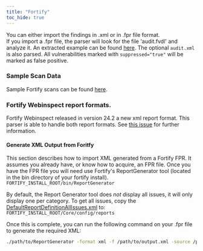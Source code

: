 ```yaml
---
title: "Fortify"
toc_hide: true
---
```

You can either import the findings in .xml or in .fpr file format. </br>
If you import a .fpr file, the parser will look for the file 'audit.fvdl' and analyze it. An extracted example can be found [here](https://github.com/DefectDojo/django-DefectDojo/tree/master/unittests/scans/fortify/audit.fvdl). The optional `audit.xml` is also parsed. All vulnerabilities marked with `suppressed="true"` will be marked as false positive.

### Sample Scan Data
Sample Fortify scans can be found [here](https://github.com/DefectDojo/django-DefectDojo/tree/master/unittests/scans/fortify).

### Fortify Webinspect report formats.
Fortify Webinspect released in version 24.2 a new xml report format. This parser is able to handle both report formats. See [this issue](https://github.com/DefectDojo/django-DefectDojo/issues/12065) for further information.

#### Generate XML Output from Foritfy
This section describes how to import XML generated from a Fortify FPR. It assumes you
already have, or know how to acquire, an FPR file. Once you have the FPR file you will need
use Fortify's ReportGenerator tool (located in the bin directory of your fortify install).
```FORTIFY_INSTALL_ROOT/bin/ReportGenerator```

By default, the Report Generator tool does _not_ display all issues, it will only display one
per category. To get all issues, copy the [DefaultReportDefinitionAllIssues.xml](https://github.com/DefectDojo/django-DefectDojo/tree/master/unittests/scans/fortify/DefaultReportDefinitionAllIssues.xml) to:
```FORTIFY_INSTALL_ROOT/Core/config/reports```

Once this is complete, you can run the following command on your .fpr file to generate the
required XML:
```bash
./path/to/ReportGenerator -format xml -f /path/to/output.xml -source /path/to/downloaded/artifact.fpr -template DefaultReportDefinitionAllIssues.xml
```